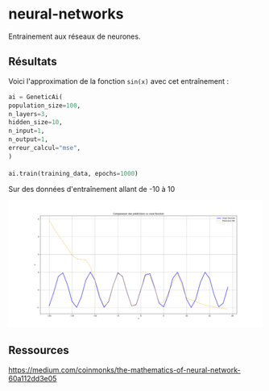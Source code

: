# neural-networks
Entrainement aux réseaux de neurones.

## Résultats

Voici l'approximation de la fonction `sin(x)` avec cet entraînement :
```python
ai = GeneticAi(
population_size=100,
n_layers=3,
hidden_size=10,
n_input=1,
n_output=1,
erreur_calcul="mse",
)

ai.train(training_data, epochs=1000)
```
Sur des données d'entraînement allant de -10 à 10

![Graphique de l'approximation de sin](/images/sin_approximation.png)

## Ressources

https://medium.com/coinmonks/the-mathematics-of-neural-network-60a112dd3e05
